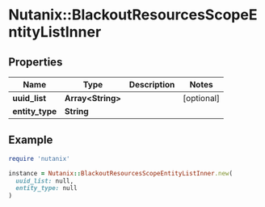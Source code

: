 # Nutanix::BlackoutResourcesScopeEntityListInner

## Properties

| Name | Type | Description | Notes |
| ---- | ---- | ----------- | ----- |
| **uuid_list** | **Array&lt;String&gt;** |  | [optional] |
| **entity_type** | **String** |  |  |

## Example

```ruby
require 'nutanix'

instance = Nutanix::BlackoutResourcesScopeEntityListInner.new(
  uuid_list: null,
  entity_type: null
)
```

